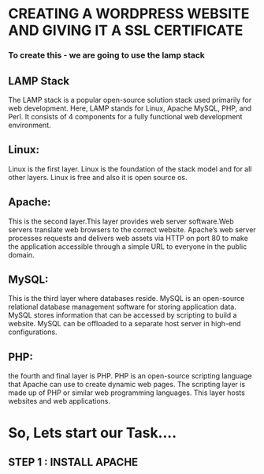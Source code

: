 # CREATING A WORDPRESS WEBSITE AND GIVING IT A SSL CERTIFICATE
### To create this - we are going to use the lamp stack
## LAMP Stack
The LAMP stack is a popular open-source solution stack used primarily for web development.<v>
 Here, LAMP stands for Linux, Apache MySQL, PHP, and Perl. It consists of 4 components for a fully functional web development environment.

## Linux: 
 Linux is the first layer. Linux is the foundation of the stack model and for all other layers. Linux is free and also it is open source os.

## Apache: 

 This is the second layer.This layer provides web server software.Web servers translate web browsers to the correct website.<v> 
 Apache’s web server processes requests and delivers web assets via HTTP on port 80 to make the application accessible through a simple URL to everyone in the public domain.

## MySQL: 
 This is the third layer where databases reside. MySQL is an open-source relational database management software for storing application data.<v> 
 MySQL stores information that can be accessed by scripting to build a website.<v> 
 MySQL can be offloaded to a separate host server in high-end configurations.

## PHP: 
the fourth and final layer is PHP. PHP is an open-source scripting language that Apache can use to create dynamic web pages.<v> 
The scripting layer is made up of PHP or similar web programming languages. This layer hosts websites and web applications.

# So, Lets start our Task....
## STEP 1 : INSTALL APACHE



